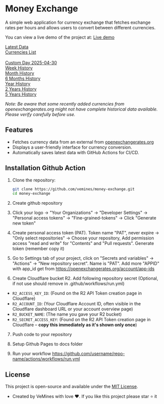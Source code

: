 # Money Exchange

A simple web application for currency exchange that fetches exchange rates per hours and allows users to convert between different currencies.

You can view a live demo of the project at: [Live demo](https://vemines.github.io/money-exchange)

[Latest Data](https://raw.githubusercontent.com/vemines/money-exchange/main/latest/data.json) <br>
[Currencies List](https://raw.githubusercontent.com/vemines/money-exchange/main/currencies/currencies.json) <br> <br>
[Custom Day 2025-04-30](https://raw.githubusercontent.com/vemines/money-exchange/main/data/2025-04-30.json)<br>
[Week History](https://raw.githubusercontent.com/vemines/money-exchange/main/history/week.json)<br>
[Month History](https://raw.githubusercontent.com/vemines/money-exchange/main/history/month.json)<br>
[6 Months History](https://raw.githubusercontent.com/vemines/money-exchange/main/history/6m.json)<br>
[Year History](https://raw.githubusercontent.com/vemines/money-exchange/main/history/year.json)<br>
[2 Years History](https://raw.githubusercontent.com/vemines/money-exchange/main/history/2y.json)<br>
[5 Years History](https://raw.githubusercontent.com/vemines/money-exchange/main/history/5y.json)<br>

_Note: Be aware that some recently added currencies from openexchangerates.org might not have complete historical data available. Please verify carefully before use._

## Features

- Fetches currency data from an external from [openexchangerates.org](openexchangerates.org)
- Displays a user-friendly interface for currency conversion.
- Automatically saves latest data with GitHub Actions for CI/CD.

## Installation Github Action

1. Clone the repository:

   ```bash
   git clone https://github.com/vemines/money-exchange.git
   cd money-exchange
   ```

2. Create github repository

3. Click your logo -> "Your Organizations" -> "Developer Settings" -> "Personal access tokens" -> "Fine-grained-tokens" -> Click "Generate new token"

4. Create personal access token (PAT). Token name "PAT", never expire -> "Only select repositories" -> Choose your repository, Add permission access "read and write" for "Contents" and "Pull requests". Generate token (remember copy it)

5. Go to Settings tab of your project, click on "Secrets and variables" -> "Actions" -> "New repository secret". Name is "PAT". Add more "APPID" with app_id get from https://openexchangerates.org/account/app-ids

6. Create Cloudflare bucket R2. Add following repository secret (Optional, if not use should remove in .github/workflows/run.yml)

- `R2_ACCESS_KEY_ID`: (Found on the R2 API Token creation page in Cloudflare)
- `R2_ACCOUNT_ID`: (Your Cloudflare Account ID, often visible in the Cloudflare dashboard URL or your account overview page)
- `R2_BUCKET_NAME`: (The name you gave your R2 bucket)
- `R2_SECRET_ACCESS_KEY`: (Found on the R2 API Token creation page in Cloudflare – **copy this immediately as it's shown only once**)

7. Push code to your repository

8. Setup Github Pages to docs folder

9. Run your workflow https://github.com/username/repo-name/actions/workflows/run.yml

## License

This project is open-source and available under the [MIT License](LICENSE).

- Created by VeMines with love ❤️. If you like this project please star ⭐ it
